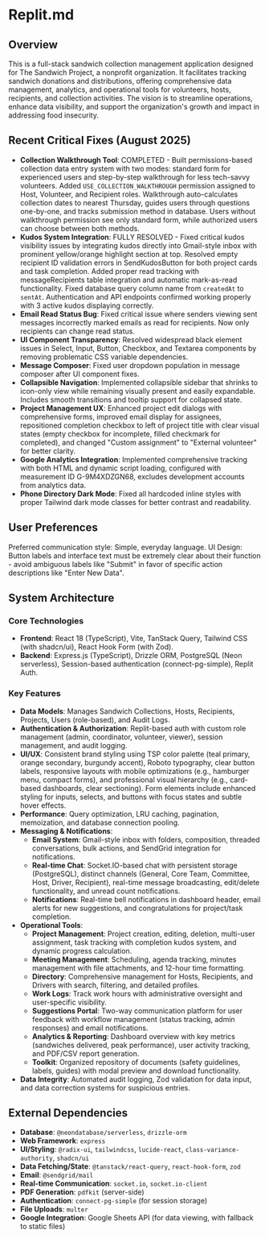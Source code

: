 # Replit.md

## Overview
This is a full-stack sandwich collection management application designed for The Sandwich Project, a nonprofit organization. It facilitates tracking sandwich donations and distributions, offering comprehensive data management, analytics, and operational tools for volunteers, hosts, recipients, and collection activities. The vision is to streamline operations, enhance data visibility, and support the organization's growth and impact in addressing food insecurity.

## Recent Critical Fixes (August 2025)
- **Collection Walkthrough Tool**: COMPLETED - Built permissions-based collection data entry system with two modes: standard form for experienced users and step-by-step walkthrough for less tech-savvy volunteers. Added `USE_COLLECTION_WALKTHROUGH` permission assigned to Host, Volunteer, and Recipient roles. Walkthrough auto-calculates collection dates to nearest Thursday, guides users through questions one-by-one, and tracks submission method in database. Users without walkthrough permission see only standard form, while authorized users can choose between both methods.
- **Kudos System Integration**: FULLY RESOLVED - Fixed critical kudos visibility issues by integrating kudos directly into Gmail-style inbox with prominent yellow/orange highlight section at top. Resolved empty recipient ID validation errors in SendKudosButton for both project cards and task completion. Added proper read tracking with messageRecipients table integration and automatic mark-as-read functionality. Fixed database query column name from `createdAt` to `sentAt`. Authentication and API endpoints confirmed working properly with 3 active kudos displaying correctly.
- **Email Read Status Bug**: Fixed critical issue where senders viewing sent messages incorrectly marked emails as read for recipients. Now only recipients can change read status.
- **UI Component Transparency**: Resolved widespread black element issues in Select, Input, Button, Checkbox, and Textarea components by removing problematic CSS variable dependencies.
- **Message Composer**: Fixed user dropdown population in message composer after UI component fixes.
- **Collapsible Navigation**: Implemented collapsible sidebar that shrinks to icon-only view while remaining visually present and easily expandable. Includes smooth transitions and tooltip support for collapsed state.
- **Project Management UX**: Enhanced project edit dialogs with comprehensive forms, improved email display for assignees, repositioned completion checkbox to left of project title with clear visual states (empty checkbox for incomplete, filled checkmark for completed), and changed "Custom assignment" to "External volunteer" for better clarity.
- **Google Analytics Integration**: Implemented comprehensive tracking with both HTML and dynamic script loading, configured with measurement ID G-9M4XDZGN68, excludes development accounts from analytics data.
- **Phone Directory Dark Mode**: Fixed all hardcoded inline styles with proper Tailwind dark mode classes for better contrast and readability.

## User Preferences
Preferred communication style: Simple, everyday language.
UI Design: Button labels and interface text must be extremely clear about their function - avoid ambiguous labels like "Submit" in favor of specific action descriptions like "Enter New Data".

## System Architecture

### Core Technologies
- **Frontend**: React 18 (TypeScript), Vite, TanStack Query, Tailwind CSS (with shadcn/ui), React Hook Form (with Zod).
- **Backend**: Express.js (TypeScript), Drizzle ORM, PostgreSQL (Neon serverless), Session-based authentication (connect-pg-simple), Replit Auth.

### Key Features
- **Data Models**: Manages Sandwich Collections, Hosts, Recipients, Projects, Users (role-based), and Audit Logs.
- **Authentication & Authorization**: Replit-based auth with custom role management (admin, coordinator, volunteer, viewer), session management, and audit logging.
- **UI/UX**: Consistent brand styling using TSP color palette (teal primary, orange secondary, burgundy accent), Roboto typography, clear button labels, responsive layouts with mobile optimizations (e.g., hamburger menu, compact forms), and professional visual hierarchy (e.g., card-based dashboards, clear sectioning). Form elements include enhanced styling for inputs, selects, and buttons with focus states and subtle hover effects.
- **Performance**: Query optimization, LRU caching, pagination, memoization, and database connection pooling.
- **Messaging & Notifications**:
    - **Email System**: Gmail-style inbox with folders, composition, threaded conversations, bulk actions, and SendGrid integration for notifications.
    - **Real-time Chat**: Socket.IO-based chat with persistent storage (PostgreSQL), distinct channels (General, Core Team, Committee, Host, Driver, Recipient), real-time message broadcasting, edit/delete functionality, and unread count notifications.
    - **Notifications**: Real-time bell notifications in dashboard header, email alerts for new suggestions, and congratulations for project/task completion.
- **Operational Tools**:
    - **Project Management**: Project creation, editing, deletion, multi-user assignment, task tracking with completion kudos system, and dynamic progress calculation.
    - **Meeting Management**: Scheduling, agenda tracking, minutes management with file attachments, and 12-hour time formatting.
    - **Directory**: Comprehensive management for Hosts, Recipients, and Drivers with search, filtering, and detailed profiles.
    - **Work Logs**: Track work hours with administrative oversight and user-specific visibility.
    - **Suggestions Portal**: Two-way communication platform for user feedback with workflow management (status tracking, admin responses) and email notifications.
    - **Analytics & Reporting**: Dashboard overview with key metrics (sandwiches delivered, peak performance), user activity tracking, and PDF/CSV report generation.
    - **Toolkit**: Organized repository of documents (safety guidelines, labels, guides) with modal preview and download functionality.
- **Data Integrity**: Automated audit logging, Zod validation for data input, and data correction systems for suspicious entries.

## External Dependencies
- **Database**: `@neondatabase/serverless`, `drizzle-orm`
- **Web Framework**: `express`
- **UI/Styling**: `@radix-ui`, `tailwindcss`, `lucide-react`, `class-variance-authority`, `shadcn/ui`
- **Data Fetching/State**: `@tanstack/react-query`, `react-hook-form`, `zod`
- **Email**: `@sendgrid/mail`
- **Real-time Communication**: `socket.io`, `socket.io-client`
- **PDF Generation**: `pdfkit` (server-side)
- **Authentication**: `connect-pg-simple` (for session storage)
- **File Uploads**: `multer`
- **Google Integration**: Google Sheets API (for data viewing, with fallback to static files)